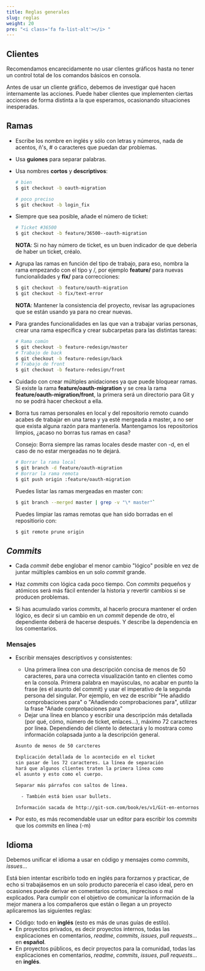 ```yaml
---
title: Reglas generales
slug: reglas
weight: 20
pre: "<i class='fa fa-list-alt'></i> "
---
```


## Clientes

Recomendamos encarecidamente no usar clientes gráficos hasta no tener un control total de los comandos básicos en consola.

Antes de usar un cliente gráfico, debemos de investigar qué hacen internamente las acciones. Puede haber clientes que implementen ciertas acciones de forma distinta a la que esperamos, ocasionando situaciones inesperadas.
## Ramas

* Escribe los nombre en inglés y sólo con letras y números, nada de acentos, ñ's, # o caracteres que puedan dar problemas.

* Usa **guiones** para separar palabras.

* Usa nombres **cortos** y **descriptivos**:

  ```bash
  # bien
  $ git checkout -b oauth-migration

  # poco preciso
  $ git checkout -b login_fix
  ```

* Siempre que sea posible, añade el número de ticket:

  ```bash
  # Ticket #36500
  $ git checkout -b feature/36500--oauth-migration
  ```

  **NOTA**: Si no hay número de ticket, es un buen indicador de que debería de haber un ticket, créalo.

* Agrupa las ramas en función del tipo de trabajo, para eso, nombra la rama empezando con el tipo y /, por ejemplo **feature/** para nuevas funcionalidades y **fix/** para correcciones:

  ```bash
  $ git checkout -b feature/oauth-migration
  $ git checkout -b fix/text-error
  ```

  **NOTA**: Mantener la consistencia del proyecto, revisar las agrupaciones que se están usando ya para no crear nuevas.

* Para grandes funcionalidades en las que van a trabajar varias personas, crear una rama específica y crear subcarpetas para las distintas tareas:

  ```bash
  # Rama común
  $ git checkout -b feature-redesign/master
  # Trabajo de back
  $ git checkout -b feature-redesign/back
  # Trabajo de front
  $ git checkout -b feature-redesign/front
  ```

* Cuidado con crear múltiples anidaciones ya que puede bloquear ramas. Si existe la rama **feature/oauth-migration** y se crea la rama **feature/oauth-migration/front**, la primera será un directorio para Git y no se podrá hacer checkout a ella.

* Borra tus ramas personales en local y del repositorio remoto cuando acabes de trabajar en una tarea y ya esté mergeada a master, a no ser que exista alguna razón para mantenerla. Mantengamos los repositorios limpios, ¿acaso no borras tus ramas en casa?

  Consejo: Borra siempre las ramas locales desde master con -d, en el caso de no estar mergeadas no te dejará.

  ```bash
  # Borrar la rama local
  $ git branch -d feature/oauth-migration
  # Borrar la rama remota
  $ git push origin :feature/oauth-migration
  ```

  Puedes listar las ramas mergeadas en master con:

  ```bash
  $ git branch --merged master | grep -v "\* master"`
  ```

  Puedes limpiar las ramas remotas que han sido borradas en el repositiorio con:

  ```bash
  $ git remote prune origin
  ```

## _Commits_

* Cada _commit_ debe englobar el menor cambio "lógico" posible en vez de juntar múltiples cambios en un solo _commit_ grande.

* Haz _commits_ con lógica cada poco tiempo. Con _commits_ pequeños y atómicos será más fácil entender la historia y revertir cambios si se producen problemas.

* Si has acumulado varios _commits_, al hacerlo procura mantener el orden lógico, es decir si un cambio en un _commit_ depende de otro, el dependiente deberá de hacerse después. Y describe la dependencia en los comentarios.

### Mensajes

* Escribir mensajes descriptivos y consistentes:
  * Una primera línea con una descripción concisa de menos de 50 caracteres, para una correcta visualización tanto en clientes como en la consola. Primera palabra en mayúsculas, no acabar en punto la frase (es el asunto del commit) y usar el imperativo de la segunda persona del singular. Por ejemplo, en vez de escribir "He añadido comprobaciones para" o "Añadiendo comprobaciones para", utilizar la frase "Añade comprobaciones para"
  * Dejar una línea en blanco y escribir una descripción más detallada (por qué, cómo, número de ticket, enlaces...), máximo 72 caracteres por línea. Dependiendo del cliente lo detectará y lo mostrara como información colapsada junto a la descripción general.

  ```bash
  Asunto de menos de 50 carcteres

  Explicación detallada de lo acontecido en el ticket
  sin pasar de los 72 caracteres. La línea de separación
  hará que algunos clientes traten la primera línea como
  el asunto y esto como el cuerpo.

  Separar más párrafos con saltos de línea.

    - También está bien usar bullets.

  Información sacada de http://git-scm.com/book/es/v1/Git-en-entornos-distribuidos-Contribuyendo-a-un-proyecto
  ```
* Por esto, es más recomendable usar un editor para escribir los _commits_ que los _commits_ en línea (-m)

## Idioma

Debemos unificar el idioma a usar en código y mensajes como _commits_, _issues_...

Está bien intentar escribirlo todo en inglés para forzarnos y practicar, de echo si trabajásemos en un solo producto parecería el caso ideal, pero en ocasiones puede derivar en comentarios cortos, imprecisos o mal explicados. Para cumplir con el objetivo de comunicar la información de la mejor manera a los compañeros que están o llegan a un proyecto aplicaremos las siguientes reglas:

* Código: todo en **inglés** (esto es más de unas guías de estilo).
* En proyectos privados, es decir proyectos internos, todas las explicaciones en comentarios, _readme_, _commits_, _issues_, _pull requests_... en **español**.
* En proyectos públicos, es decir proyectos para la comunidad, todas las explicaciones en comentarios, _readme_, _commits_, _issues_, _pull requests_... en **inglés**.

